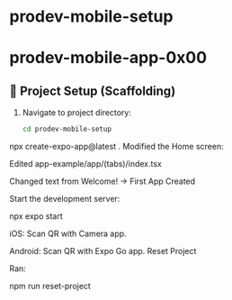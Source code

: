 # prodev-mobile-setup
# prodev-mobile-app-0x00

## 📱 Project Setup (Scaffolding)
1. Navigate to project directory:
   ```bash
   cd prodev-mobile-setup
npx create-expo-app@latest .
Modified the Home screen:

Edited app-example/app/(tabs)/index.tsx

Changed text from Welcome! → First App Created

Start the development server:

npx expo start


iOS: Scan QR with Camera app.

Android: Scan QR with Expo Go app.
Reset Project

Ran:

npm run reset-project